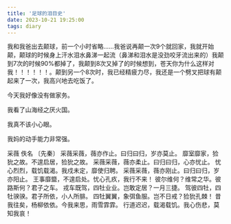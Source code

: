 ```yaml
---
title: '足球的泪目史'
date: 2023-10-21 19:25:00
tags: diary
---
```

我和我爸出去颠球，前一个小时省略......我爸说再颠一次9个就回家，我就开始颠，颠球的时候身上汗水泪水鼻涕一起流（鼻涕和泪水是没劲咬牙流出来的）我颠到7次的时候90%都掉了，我颠到8次又掉了的时候想到，苍天你为什么这样对我！！！！！！。颠到另一个8次时，我已经精疲力尽，我还是一个劈叉把球有颠起来了一次，我高兴地去吃饭了。

今天我好像没有做家务。

我看了山海经之厌火国。

我真不该小心眼。

我妈的动手能力非常强。

采薇
佚名 〔先秦〕
采薇采薇，薇亦作止。曰归曰归，岁亦莫止。 靡室靡家，猃狁之故。不遑启居，猃狁之故。
采薇采薇，薇亦柔止。曰归曰归，心亦忧止。 忧心烈烈，载饥载渴。我戍未定，靡使归聘。
采薇采薇，薇亦刚止。曰归曰归，岁亦阳止。 王事靡盬，不遑启处。忧心孔疚，我行不来！
彼尔维何？维常之华。彼路斯何？君子之车。 戎车既驾，四牡业业。岂敢定居？一月三捷。
驾彼四牡，四牡骙骙。君子所依，小人所腓。 四牡翼翼，象弭鱼服。岂不日戒？猃狁孔棘！
昔我往矣，杨柳依依。今我来思，雨雪霏霏。 行道迟迟，载渴载饥。我心伤悲，莫知我哀！
